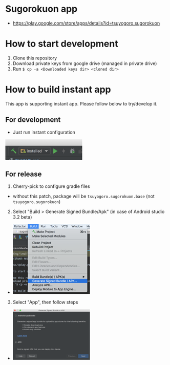 # Sugorokuon app

- https://play.google.com/store/apps/details?id=tsuyogoro.sugorokuon

# How to start development

1. Clone this repository
2. Download private keys from google drive (managed in private drive)
3. Run `$ cp -a <Downloaded keys dir> <cloned dir>`

# How to build instant app

This app is supporting instant app. Please follow below to try/develop it.

## For development

- Just run instant configuration

<img src="./noteimages/how_to_run_instant_app_for_debug.png" width="240px">

## For release

1. Cherry-pick <TODO> to configure gradle files
  - without this patch, package will be `tsuyogoro.sugorokuon.base` (not `tsuyogoro.sugorokuon`)
2. Select "Build > Generate Signed Bundle/Apk" (in case of Android studio 3.2 beta)
  - <img src="./noteimages/how_to_build_instant_app_release_01.png" width="240px">
3. Select "App", then follow steps
  - <img src="./noteimages/how_to_build_instant_app_release_02.png" width="240px">
  
